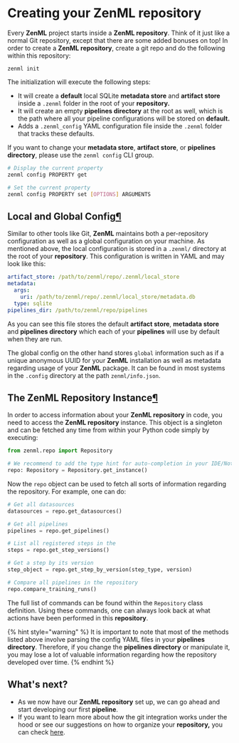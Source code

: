 # Creating your ZenML repository

Every **ZenML** project starts inside a **ZenML repository**. Think of it just like a normal Git repository, except that there are some added bonuses on top! In order to create a **ZenML repository**, create a git repo and do the following within this repository:

```text
zenml init
```

The initialization will execute the following steps:

* It will create a **default** local SQLite **metadata store** and **artifact store** inside a `.zenml` folder in the root of your **repository.**
* It will create an empty **pipelines directory** at the root as well, which is the path where all your pipeline configurations will be stored on **default.**
* Adds a `.zenml_config` YAML configuration file inside the `.zenml` folder that tracks these defaults.

If you want to change your **metadata store**, **artifact store**, or **pipelines directory**, please use the `zenml config` CLI group.

```bash
# Display the current property
zenml config PROPERTY get

# Set the current property
zenml config PROPERTY set [OPTIONS] ARGUMENTS
```

## Local and Global Config[¶](http://docs.zenml.io.s3-website.eu-central-1.amazonaws.com/repository/what-is-a-repository.html#local-vs-global-config)

Similar to other tools like Git, **ZenML** maintains both a per-repository configuration as well as a global configuration on your machine. As mentioned above, the local configuration is stored in a `.zenml/` directory at the root of your **repository**. This configuration is written in YAML and may look like this:

```yaml
artifact_store: /path/to/zenml/repo/.zenml/local_store
metadata:
  args:
    uri: /path/to/zenml/repo/.zenml/local_store/metadata.db
  type: sqlite
pipelines_dir: /path/to/zenml/repo/pipelines
```

As you can see this file stores the default **artifact store**, **metadata store** and **pipelines directory** which each of your **pipelines** will use by default when they are run.

The global config on the other hand stores `global` information such as if a unique anonymous UUID for your **ZenML** installation as well as metadata regarding usage of your **ZenML** package. It can be found in most systems in the `.config` directory at the path `zenml/info.json`.

## The ZenML Repository Instance[¶](http://docs.zenml.io.s3-website.eu-central-1.amazonaws.com/repository/the-zenml-repository-instance.html#the-zenml-repository-instance)

In order to access information about your **ZenML repository** in code, you need to access the **ZenML repository** instance. This object is a singleton and can be fetched any time from within your Python code simply by executing:

```python
from zenml.repo import Repository

# We recommend to add the type hint for auto-completion in your IDE/Notebook
repo: Repository = Repository.get_instance()
```

Now the `repo` object can be used to fetch all sorts of information regarding the repository. For example, one can do:

```python
# Get all datasources
datasources = repo.get_datasources()

# Get all pipelines
pipelines = repo.get_pipelines()

# List all registered steps in the 
steps = repo.get_step_versions()

# Get a step by its version
step_object = repo.get_step_by_version(step_type, version)

# Compare all pipelines in the repository
repo.compare_training_runs()
```

The full list of commands can be found within the `Repository` class definition. Using these commands, one can always look back at what actions have been performed in this **repository**.

{% hint style="warning" %}
It is important to note that most of the methods listed above involve parsing the config YAML files in your **pipelines directory**. Therefore, if you change the **pipelines directory** or manipulate it, you may lose a lot of valuable information regarding how the repository developed over time.
{% endhint %}

## What's next?

* As we now have our **ZenML repository** set up, we can go ahead and start developing our first **pipeline**.
* If you want to learn more about how the git integration works under the hood or see our suggestions on how to organize your **repository,** you can check [here](../advanced-guide/fetching-artifacts.md).

